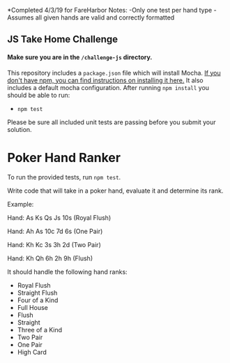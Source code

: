  *Completed 4/3/19 for FareHarbor
  Notes: 
    -Only one test per hand type
    -Assumes all given hands are valid and correctly formatted

<h2>JS Take Home Challenge</h2>

#### Make sure you are in the `/challenge-js` directory.

This repository includes a `package.json` file which will install Mocha. [If you don't have npm, you can find instructions on installing it here.](https://www.npmjs.com/get-npm) It also includes a default mocha configuration. After running `npm install` you should be able to run:

- `npm test`

Please be sure all included unit tests are passing before you submit your solution.

# Poker Hand Ranker
To run the provided tests, run `npm test`.

Write code that will take in a poker hand, evaluate it and determine its
rank.

Example:

Hand: As Ks Qs Js 10s (Royal Flush)

Hand: Ah As 10c 7d 6s (One Pair)

Hand: Kh Kc 3s 3h 2d (Two Pair)

Hand: Kh Qh 6h 2h 9h (Flush)

It should handle the following hand ranks:
* Royal Flush
* Straight Flush
* Four of a Kind
* Full House
* Flush
* Straight
* Three of a Kind
* Two Pair
* One Pair
* High Card

